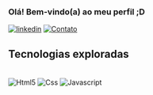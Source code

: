 ### Olá! Bem-vindo(a) ao meu perfil ;D
[![linkedin](https://img.shields.io/badge/LinkedIn-0077B5?style=for-the-badge&logo=linkedin&logoColor=white)](https://www.linkedin.com/in/pedro-luiz-alves-48887b2a9/)
[![Contato](https://img.shields.io/badge/WhatsApp-25D366?style=for-the-badge&logo=whatsapp&logoColor=white)](https://wa.me/5511943433572)

## Tecnologias exploradas
<div style="display: inline_block"><br/>
<img align="center" alt="Html5"src="https://img.shields.io/badge/HTML5-E34F26?style=for-the-badge&logo=html5&logoColor=white"/>
<img align="center" alt="Css"src="https://img.shields.io/badge/CSS-239120?&style=for-the-badge&logo=css3&logoColor=white"/>
<img align="center" alt="Javascript"src="https://img.shields.io/badge/JavaScript-F7DF1E?style=for-the-badge&logo=javascript&logoColor=black"/>
</div>
